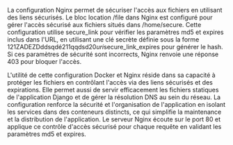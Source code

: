 La configuration Nginx permet de sécuriser l'accès aux fichiers en utilisant des liens sécurisés. Le bloc location /file dans Nginx est configuré pour gérer l'accès sécurisé aux fichiers situés dans /home/secure. Cette configuration utilise secure_link pour vérifier les paramètres md5 et expires inclus dans l'URL, en utilisant une clé secrète définie sous la forme 121ZADEZDddsqdé211qqdsd20$uri$secure_link_expires pour générer le hash. Si ces paramètres de sécurité sont incorrects, Nginx renvoie une réponse 403 pour bloquer l'accès.

L'utilité de cette configuration Docker et Nginx réside dans sa capacité à protéger les fichiers en contrôlant l'accès via des liens sécurisés et des expirations. Elle permet aussi de servir efficacement les fichiers statiques de l'application Django et de gérer la résolution DNS au sein du réseau. La configuration renforce la sécurité et l'organisation de l'application en isolant les services dans des conteneurs distincts, ce qui simplifie la maintenance et la distribution de l'application. Le serveur Nginx écoute sur le port 80 et applique ce contrôle d'accès sécurisé pour chaque requête en validant les paramètres md5 et expires.